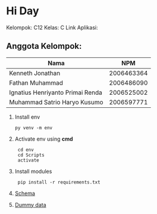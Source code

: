 # Hi Day

Kelompok: C12
Kelas: C
Link Aplikasi: <Insert>
## Anggota Kelompok:
| Nama | NPM |
| ------ | ------ |
| Kenneth Jonathan | 2006463364 |
| Fathan Muhammad | 2006486090 |
| Ignatius Henriyanto Primai Renda | 2006525002 |
| Muhammad Satrio Haryo Kusumo | 2006597771 |

 1. Install env
 
	    py venv -m env
    
2. Activate env using **cmd**

		cd env
		cd Scripts
		activate

3. Install modules

		pip install -r requirements.txt

4. [Schema](tk3_schema.sql)

5. [Dummy data](https://docs.google.com/spreadsheets/d/1mFp4ZhbJclBesFOSbCHXbzdO-uAfC6U5/edit?usp=sharing&ouid=102987277344060130746&rtpof=true&sd=true)
